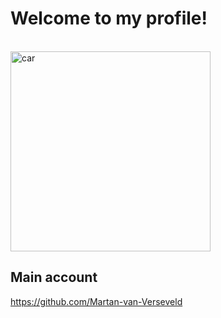 <h1>Welcome to my profile!</h1>

<br><img alt="car" src="https://github.com/user-attachments/assets/0d767087-a45a-4484-aa07-ca0c34b79d1a" width="320"><br>

## Main account
<a href="https://github.com/Martan-van-Verseveld">https://github.com/Martan-van-Verseveld</a>
